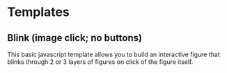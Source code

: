 # Templates

## Blink (image click; no buttons)

This basic javascript template allows you to build an interactive figure that
blinks through 2 or 3 layers of figures on click of the figure itself.

